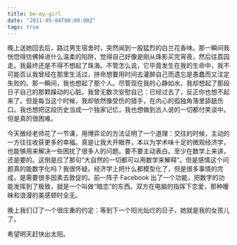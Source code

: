 ```yaml
---
title: be-my-girl
date: "2011-05-04T00:00:00Z"
tags: true
---
```


晚上送她回去后，路过男生宿舍时，突然闻到一股猛烈的白兰花香味。那一瞬间我恍惚得仿佛掉进什么温柔的陷阱，觉得自己好像是刚从珠影买完宵夜，然后往荔园走。我最终还是不得不想起了珠海。不管怎么说，它毕竟发生在我的生命中，我不可能否认我曾经在那里生活过，拼命想要用时间去灌醉自己而遗忘是愚蠢而又注定失败的。那一瞬间，我也想起了那个人。尽管现在我的心静如水，我却想起了那段日子自己的那颗躁动的心脏。我曾无数次安慰自己：已经过去了，反正你也想不起来了。但是每当这个时候，我却依然像受伤的猎手，在内心的孤独角落里舔舐伤口。我也想把这段历史当成一个独家记忆，我也想做到古人说的一切都付笑谈中。但是真的很困难。

今天微经老师花了一节课，用博弈论的方法证明了一个道理：交往的时候，主动的一方往往收获更多的幸福。真是让我大开眼界，本以为学术味十足的微观经济学，也能够用来解决一些困扰了很多人的问题。要不要主动表白。至少在数学上来讲，还是要的。这倒是应了那句“大自然的一切都可以用数学来解释”。但是感情这个问题真的能数字化吗？我很怀疑。经济学上把什么都模型化了，但是很多事情的完成，是需要很多因素去敦促的。前一阵子 Facebook 出了一个功能，把数字的功能发挥到了极致，就是一个叫做“暗恋”的东西。双方在电脑的指挥下恋爱，那种暧昧和浪漫的美感顿时全无。

晚上我们订了一个很庄重的约定：等到下一个阳光灿烂的日子，她就是我的女孩儿了。

希望明天赶快出太阳。
